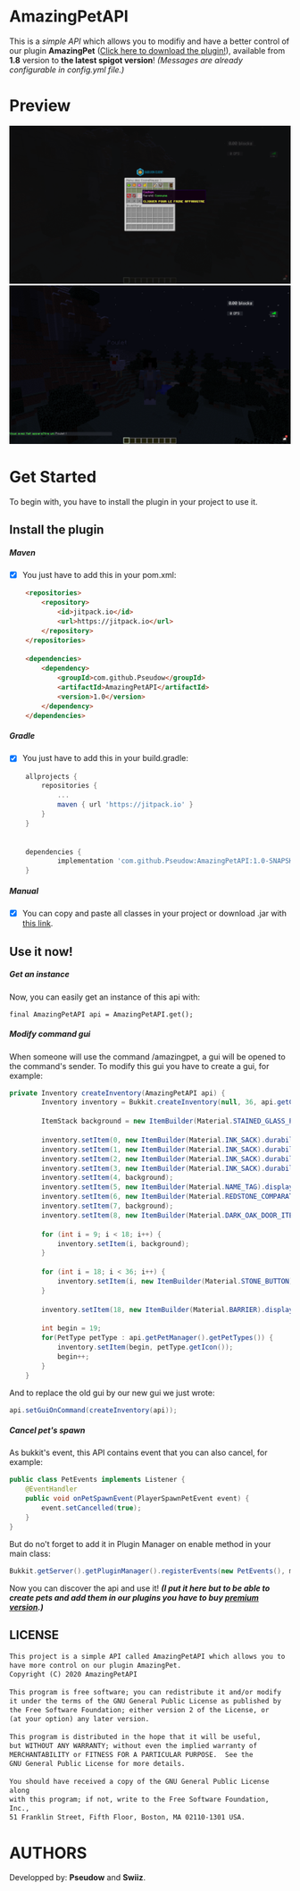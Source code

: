 # AmazingPetAPI
This is a *simple API* which allows you to modifiy and have a better control of our plugin **AmazingPet** ([Click here to download the plugin!](https://github.com/Pseudow/AmazingPet)),
available from **1.8** version to **the latest spigot version**! *(Messages are already configurable in config.yml file.)*

# Preview
![Screenshot](images/2020-11-08_14.42.47.png)
![Screenshot](images/2020-11-08_14.43.45.png)

# Get Started
To begin with, you have to install the plugin in your project to use it.

## Install the plugin
##### Maven
- [x] You just have to add this in your pom.xml:

```html
    <repositories>
        <repository>
            <id>jitpack.io</id>
            <url>https://jitpack.io</url>
        </repository>
    </repositories>

    <dependencies>
        <dependency>
            <groupId>com.github.Pseudow</groupId>
            <artifactId>AmazingPetAPI</artifactId>
            <version>1.0</version>
        </dependency>
    </dependencies>
```

##### Gradle
- [x] You just have to add this in your build.gradle:

```gradle
	allprojects {
		repositories {
			...
			maven { url 'https://jitpack.io' }
		}
	}

        
	dependencies {
	        implementation 'com.github.Pseudow:AmazingPetAPI:1.0-SNAPSHOT'
	}
```

##### Manual
- [x] You can copy and paste all classes in your project or download .jar with [this link]().

## Use it now!
##### Get an instance
Now, you can easily get an instance of this api with:

```
final AmazingPetAPI api = AmazingPetAPI.get();
```

##### Modify command gui
When someone will use the command /amazingpet, a gui will be opened to the command's sender. To
modify this gui you have to create a gui, for example:

```java
private Inventory createInventory(AmazingPetAPI api) {
        Inventory inventory = Bukkit.createInventory(null, 36, api.getConfigMessage("cosmetic-menu"));

        ItemStack background = new ItemBuilder(Material.STAINED_GLASS_PANE).durability((short) 13).displayname("§r").build();

        inventory.setItem(0, new ItemBuilder(Material.INK_SACK).durability((short) 10).displayname(api.getConfigMessage("see-all-pets")).build());
        inventory.setItem(1, new ItemBuilder(Material.INK_SACK).durability((short) 14).displayname(api.getConfigMessage("see-all-pets-except-mine")).build());
        inventory.setItem(2, new ItemBuilder(Material.INK_SACK).durability((short) 13).displayname(api.getConfigMessage("see-only-my-pet")).build());
        inventory.setItem(3, new ItemBuilder(Material.INK_SACK).durability((short) 11).displayname(api.getConfigMessage("dont-see-any-pets")).build());
        inventory.setItem(4, background);
        inventory.setItem(5, new ItemBuilder(Material.NAME_TAG).displayname(api.getConfigMessage("change-pet-name")).build());
        inventory.setItem(6, new ItemBuilder(Material.REDSTONE_COMPARATOR).displayname(api.getConfigMessage("change-animal-flank")).build());
        inventory.setItem(7, background);
        inventory.setItem(8, new ItemBuilder(Material.DARK_OAK_DOOR_ITEM).displayname(api.getConfigMessage("close-menu")).build());

        for (int i = 9; i < 18; i++) {
            inventory.setItem(i, background);
        }

        for (int i = 18; i < 36; i++) {
            inventory.setItem(i, new ItemBuilder(Material.STONE_BUTTON).displayname(api.getConfigMessage("button-message")).build());
        }

        inventory.setItem(18, new ItemBuilder(Material.BARRIER).displayname(api.getConfigMessage("remove-animal")).build());

        int begin = 19;
        for(PetType petType : api.getPetManager().getPetTypes()) {
            inventory.setItem(begin, petType.getIcon());
            begin++;
        }
    }
```

And to replace the old gui by our new gui we just wrote:

```java
api.setGuiOnCommand(createInventory(api));
```

##### Cancel pet's spawn
As bukkit's event, this API contains event that you can also cancel, for example:

```java
public class PetEvents implements Listener {
    @EventHandler
    public void onPetSpawnEvent(PlayerSpawnPetEvent event) {
        event.setCancelled(true);
    }
}
```

But do no't forget to add it in Plugin Manager on enable method in your main class:

```java
Bukkit.getServer().getPluginManager().registerEvents(new PetEvents(), mainClassInstance);
```

Now you can discover the api and use it!
***(I put it here but to be able to create pets and add them in our plugins you have to buy [premium version]().)***

## LICENSE
    This project is a simple API called AmazingPetAPI which allows you to have more control on our plugin AmazingPet.
    Copyright (C) 2020 AmazingPetAPI

    This program is free software; you can redistribute it and/or modify
    it under the terms of the GNU General Public License as published by
    the Free Software Foundation; either version 2 of the License, or
    (at your option) any later version.

    This program is distributed in the hope that it will be useful,
    but WITHOUT ANY WARRANTY; without even the implied warranty of
    MERCHANTABILITY or FITNESS FOR A PARTICULAR PURPOSE.  See the
    GNU General Public License for more details.

    You should have received a copy of the GNU General Public License along
    with this program; if not, write to the Free Software Foundation, Inc.,
    51 Franklin Street, Fifth Floor, Boston, MA 02110-1301 USA.

# AUTHORS
Developped by: **Pseudow** and **Swiiz**.
